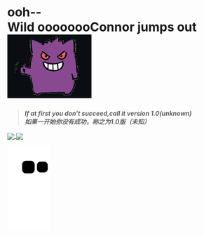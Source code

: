 
# ooh--Wild&nbsp;oooooooConnor&nbsp;jumps&nbsp;out&nbsp;&nbsp;&nbsp;&nbsp;&nbsp;&nbsp;&nbsp;&nbsp;&nbsp;![Gengar_Gif00](https://github.com/oooooooConnor/oooooooConnor/blob/main/images/Gengar_Gif00.gif)

> ***If at first you don't succeed,call it version 1.0(unknown)*** <br> ***如果一开始你没有成功，称之为1.0版（未知）***

<!--<hr/>-->

<a href="https://github.com/anuraghazra/github-readme-stats">
  <img align="center" src="https://github-readme-stats.vercel.app/api?username=oooooooConnor&theme=radical&count_private=true&" />
</a>
<a href="https://github.com/anuraghazra/convoychat">
  <img align="center" src="https://github-readme-stats.vercel.app/api/top-langs/?username=oooooooConnor&theme=radical&langs_count=8&count_private=true&layout=compact&hide=javascript,html,css,CoffeeScript&card_width=250" />
</a>

<!-- <img src="https://github-readme-stats.vercel.app/api?username=oooooooconnor" align="left"><img src="https://github.com/oooooooConnor/oooooooConnor/blob/main/images/2.gif" width="100px">[![Top Langs](https://github-readme-stats.vercel.app/api/top-langs/?username=oooooooconnor&layout=compact)](https://github.com/anuraghazra/github-readme-stats) -->
  
<!--- 贪吃蛇代码贡献图 --->
<!-- ![snake_gif](https://github.com/oooooooConnor/oooooooConnor/blob/output/github-contribution-grid-snake.gif) -->
![Snake animation](https://github.com/oooooooConnor/oooooooConnor/blob/output/github-contribution-grid-snake.svg)

<!--- <div align="center"><img src="https://cdn.jsdelivr.net/gh/oooooooConnor/oooooooConnor/assets/github-contribution-grid-snake.svg" /></div> --->


<!---
oooooooConnor/oooooooConnor is a ✨ special ✨ repository because its `README.md` (this file) appears on your GitHub profile.
You can click the Preview link to take a look at your changes.
--->

<!-- 
&nbsp;&nbsp;&nbsp;&nbsp;&nbsp;&nbsp;&nbsp;&nbsp;程序员（震声）👨‍💻
一旦接受了自己的Bug🎶那我就是 无敌的🎵    
发生什么事了🔉发生什么事了🔉发生什么事了🔉    
变身！！🎶    
发生什么事了🔉发生什么事了🔉    
释放自我（字正腔圆）🔊    
哼啊啊啊啊啊啊啊啊🎶    
🎤🎶走→我→的↗路↑↑🎶    
🎶假↓面↑骑↑士↓～～～🎵    
🎶o→o→o→o→o→o→o↗connor↘↗🎶 
-->

